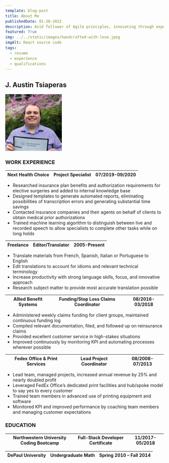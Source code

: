 ```yaml
---
template: blog-post
title: About Me
publishedDate: 01-20-2022
description: Avid follower of Agile principles, innovating through experimentation and iteration. Quick study with a knack for written language and mathematics, particularly linear algebra and numerical analysis. Passionate about solving complex problems with a SOLID and RESTful approach. Excellent at managing projects and leading teams through collaboration and inclusion. Lifelong learner who thrives when continually challenged.
featured: True
img: ../../static/images/handcrafted-with-love.jpeg
imgAlt: React source code
tags:
  - resume
  - experience
  - qualifications
---
```

## J. Austin Tsiaperas
<img src="../../static/images/headshot.jpeg" alt="an image of J.Austin Tsiaperas' head and upper chest" style="height:180px; width:180px; border-radius:50;"></img>
### WORK EXPERIENCE

| Next Health Choice   |   Project Specialist     |   07/2019-09/2020 |
| -------------------- | ------------------------ | ----------------- | 
* Researched insurance plan benefits and authorization requirements for elective surgeries and added to internal knowledge base
* Designed templates to generate automated reports, eliminating possibilities of transcription errors and generating substantial time savings 
* Contacted insurance companies and their agents on behalf of clients to obtain medical prior authorizations 
* Trained machine learning algorithm to distinguish between live and recorded speech to allow specialists to complete other tasks while on long holds 

| Freelance   |  Editor/Translator   |  2005-Present |
| ----------- | -------------------- | ------------- | 
* Translate materials from French, Spanish, Italian or Portuguese to English 
* Edit translations to account for idioms and relevant technical terminology 
* Increase productivity with strong language skills, focus, and innovative approach 
* Research subject matter to provide most accurate translation possible 

| Allied Benefit Systems | Funding/Stop Loss Claims Coordinator | 08/2016-03/2018 |
| ---------------------- | ------------------------------------ | --------------- | 
* Administered weekly claims funding for client groups, maintained continuous funding log 
* Compiled relevant documentation, filed, and followed up on reinsurance claims 
* Provided excellent customer service in high-stakes situations 
* Improved continuously by monitoring KPI and automating processes wherever possible 

| Fedex Office & Print Services | Lead Project Coordinator | 08/2008-07/2013 |
| ----------------------------- | ------------------------ | --------------- | 
* Lead team, managed projects, increased annual revenue by 25% and nearly doubled profit 
* Leveraged FedEx Office’s dedicated print facilities and hub/spoke model to say yes to every customer 
* Trained team members in advanced use of printing equipment and software 
* Monitored KPI and improved performance by coaching team members and managing customer expectations 

### EDUCATION 

| Northwestern University Coding Bootcamp | Full-Stack Developer Certificate | 11/2017-05/2018 |
| --------------------------------------- | -------------------------------- | ------------ | 

| DePaul University | Undergraduate Math | Spring 2010 – Fall 2014 |
| ----------------- | ------------------ | ----------------------- | 
